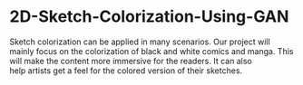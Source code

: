 # 2D-Sketch-Colorization-Using-GAN
Sketch colorization can be applied in many scenarios. Our project will mainly focus on the colorization of black and white comics and manga. This will make the content more immersive for the readers. It can also help artists get a feel for the colored version of their sketches. 
